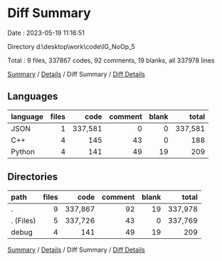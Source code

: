 # Diff Summary

Date : 2023-05-19 11:16:51

Directory d:\\desktop\\work\\code\\IG_NoOp_5

Total : 9 files,  337867 codes, 92 comments, 19 blanks, all 337978 lines

[Summary](results.md) / [Details](details.md) / Diff Summary / [Diff Details](diff-details.md)

## Languages
| language | files | code | comment | blank | total |
| :--- | ---: | ---: | ---: | ---: | ---: |
| JSON | 1 | 337,581 | 0 | 0 | 337,581 |
| C++ | 4 | 145 | 43 | 0 | 188 |
| Python | 4 | 141 | 49 | 19 | 209 |

## Directories
| path | files | code | comment | blank | total |
| :--- | ---: | ---: | ---: | ---: | ---: |
| . | 9 | 337,867 | 92 | 19 | 337,978 |
| . (Files) | 5 | 337,726 | 43 | 0 | 337,769 |
| debug | 4 | 141 | 49 | 19 | 209 |

[Summary](results.md) / [Details](details.md) / Diff Summary / [Diff Details](diff-details.md)